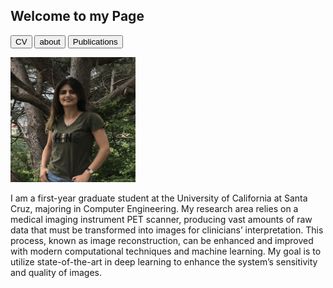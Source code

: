 ## Welcome to my Page
<!-- Link Sample-->
<!-- <a href="https://nananasiri.github.io/Nahid-Nasiri/Nahid_Nasiri_CV.pdf">MyCV</a> -->

<input class="MyButton" onclick="window.location.href='https://nananasiri.github.io/Nahid-Nasiri/Nahid_Nasiri_CV.pdf'" type="button" value="CV" />        <input class="MyButton" onclick="window.location.href='https://nananasiri.github.io/Nahid-Nasiri/about.html'" type="button" value="about" />       <input class="MyButton" onclick="window.location.href='https://scholar.google.com.tr/citations?user=NeInNdQAAAAJ&hl=en&oi=ao'" type="button" value="Publications"/>


<img src="profile.png" alt="my photo" style="height: 200px; width: 200px">

<p align=left> I am a first-year graduate student at the University of California at Santa Cruz, majoring in Computer Engineering. My research area relies on a medical imaging instrument PET scanner, producing vast amounts of raw data that must be transformed into images for clinicians’ interpretation. This process, known as image reconstruction, can be enhanced and improved with modern computational techniques and machine learning. My goal is to utilize state-of-the-art in deep learning to enhance the system’s sensitivity and quality of images.</p>
<!-- 
```

# Header 1
## Header 2

- Bulleted
- List

1. Numbered
2. List

**Bold** and _Italic_ and `Code` text

[Link](url) and ![Image](src)


For more details see [GitHub Flavored Markdown](https://guides.github.com/features/mastering-markdown/).

### Jekyll Themes

Your Pages site will use the layout and styles from the Jekyll theme you have selected in your [repository settings](https://github.com/nananasiri/test/settings). The name of this theme is saved in the Jekyll `_config.yml` configuration file.

### Support or Contact

Having trouble with Pages? Check out our [documentation](https://docs.github.com/categories/github-pages-basics/) or [contact support](https://support.github.com/contact) and we’ll help you sort it out.

-->
